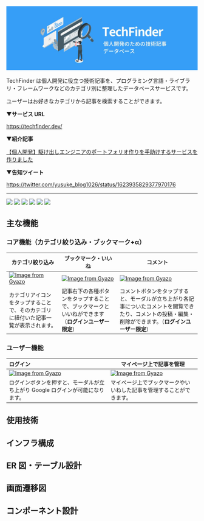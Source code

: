 <img src="./assets/introduction.jpeg">

TechFinder は個人開発に役立つ技術記事を、プログラミング言語・ライブラリ・フレームワークなどのカテゴリ別に整理したデータベースサービスです。

ユーザーはお好きなカテゴリから記事を検索することができます。

▼**サービス URL**

https://techfinder.dev/

▼**紹介記事**

[【個人開発】駆け出しエンジニアのポートフォリオ作りを手助けするサービスを作りました](https://qiita.com/yusuke_blog1026/items/c68c45790a977cbd0715)

▼**告知ツイート**

https://twitter.com/yusuke_blog1026/status/1623935829377970176

---

![](https://img.shields.io/badge/Ruby-v3.0.4-red)
![](https://img.shields.io/badge/Rails-v6.1.6-red)
![](https://img.shields.io/badge/React-v18.2.0-blue)
![](https://img.shields.io/badge/TypeScript-v4.6.4-blue)
![](https://img.shields.io/badge/Mantine-v5.8.2-informational)
![](https://img.shields.io/badge/TailwindCSS-v3.2.4-9cf)

## 主な機能

### コア機能（カテゴリ絞り込み・ブックマーク+α）

| カテゴリ絞り込み                                                                                                                    | ブックマーク・いいね                                                                                                                | コメント                                                                                                                                                   |
| ----------------------------------------------------------------------------------------------------------------------------------- | ----------------------------------------------------------------------------------------------------------------------------------- | ---------------------------------------------------------------------------------------------------------------------------------------------------------- |
| [![Image from Gyazo](https://i.gyazo.com/f43ddd0aca232a7f5df0a193f51a73c0.gif)](https://gyazo.com/f43ddd0aca232a7f5df0a193f51a73c0) | [![Image from Gyazo](https://i.gyazo.com/8910bd2f80c2bf9e5f65e2cb351c3a38.gif)](https://gyazo.com/8910bd2f80c2bf9e5f65e2cb351c3a38) | [![Image from Gyazo](https://i.gyazo.com/001e2dd07b9512f77945cbdcfa0e25a4.gif)](https://gyazo.com/001e2dd07b9512f77945cbdcfa0e25a4)                        |
| カテゴリアイコンをタップすることで、そのカテゴリに紐付いた記事一覧が表示されます。                                                  | 記事右下の各種ボタンをタップすることで、ブックマークといいねができます （**ログインユーザー限定**）                                 | コメントボタンをタップすると、モーダルが立ち上がり各記事についたコメントを閲覧できたり、コメントの投稿・編集・削除ができます。（**ログインユーザー限定**） |

### ユーザー機能

| ログイン                                                                                                                            | マイページ上で記事を管理                                                                                                            |
| :---------------------------------------------------------------------------------------------------------------------------------- | ----------------------------------------------------------------------------------------------------------------------------------- |
| [![Image from Gyazo](https://i.gyazo.com/670f1953ffa6efede6bec8c87b1af81a.png)](https://gyazo.com/670f1953ffa6efede6bec8c87b1af81a) | [![Image from Gyazo](https://i.gyazo.com/a3183825d24f38257c3f0b9d2e69fbfa.gif)](https://gyazo.com/a3183825d24f38257c3f0b9d2e69fbfa) |
| ログインボタンを押すと、モーダルが立ち上がり Google ログインが可能になります。                                                      | マイページ上でブックマークやいいねした記事を管理することができます。                                                                |

## 使用技術

## インフラ構成

## ER 図・テーブル設計

## 画面遷移図

## コンポーネント設計
